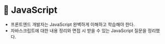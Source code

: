 # 🌈 JavaScript

- 프론트엔드 개발자는 JavaScript 완벽하게 이해하고 학습해야 한다.
- 자바스크립트에 대한 내용 정리와 면접 시 받을 수 있는 JavaScript 질문을 정리했다.